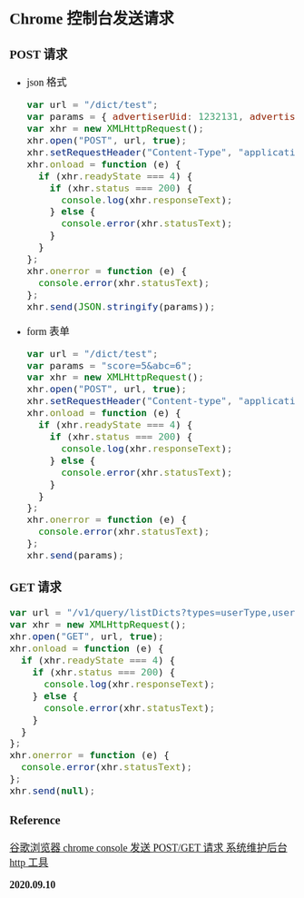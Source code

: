 <font size=4 face='楷体'>

## Chrome 控制台发送请求

### POST 请求

- json 格式
  ```js
  var url = "/dict/test";
  var params = { advertiserUid: 1232131, advertiserWeiboNickname: "18" };
  var xhr = new XMLHttpRequest();
  xhr.open("POST", url, true);
  xhr.setRequestHeader("Content-Type", "application/json");
  xhr.onload = function (e) {
    if (xhr.readyState === 4) {
      if (xhr.status === 200) {
        console.log(xhr.responseText);
      } else {
        console.error(xhr.statusText);
      }
    }
  };
  xhr.onerror = function (e) {
    console.error(xhr.statusText);
  };
  xhr.send(JSON.stringify(params));
  ```
- form 表单
  ```js
  var url = "/dict/test";
  var params = "score=5&abc=6";
  var xhr = new XMLHttpRequest();
  xhr.open("POST", url, true);
  xhr.setRequestHeader("Content-type", "application/x-www-form-urlencoded");
  xhr.onload = function (e) {
    if (xhr.readyState === 4) {
      if (xhr.status === 200) {
        console.log(xhr.responseText);
      } else {
        console.error(xhr.statusText);
      }
    }
  };
  xhr.onerror = function (e) {
    console.error(xhr.statusText);
  };
  xhr.send(params);
  ```

### GET 请求

```js
var url = "/v1/query/listDicts?types=userType,userStatus";
var xhr = new XMLHttpRequest();
xhr.open("GET", url, true);
xhr.onload = function (e) {
  if (xhr.readyState === 4) {
    if (xhr.status === 200) {
      console.log(xhr.responseText);
    } else {
      console.error(xhr.statusText);
    }
  }
};
xhr.onerror = function (e) {
  console.error(xhr.statusText);
};
xhr.send(null);
```

### Reference

[谷歌浏览器 chrome console 发送 POST/GET 请求 系统维护后台 http 工具](https://blog.csdn.net/fzy629442466/article/details/91596499)

**2020.09.10**
